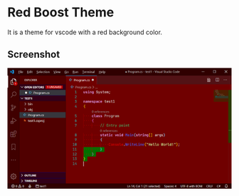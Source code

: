 # Red Boost Theme

It is a theme for vscode with a red background color.

## Screenshot

![image1](https://github.com/togetogejizou/red-boost/raw/master/images/screenshot1.png)
